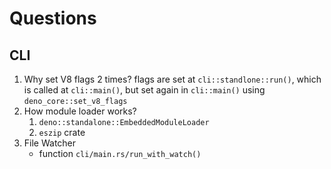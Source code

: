 # Questions

## CLI

1. Why set V8 flags 2 times?
     flags are set at `cli::standlone::run()`, which is called at `cli::main()`, but set again in `cli::main()` using `deno_core::set_v8_flags`
2. How module loader works?
    1. `deno::standalone::EmbeddedModuleLoader`
    2. `eszip` crate
3. File Watcher
    - function `cli/main.rs/run_with_watch()`

